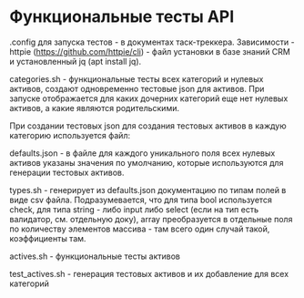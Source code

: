# Функциональные тесты API

.config для запуска тестов - в документах таск-треккера. Зависимости - httpie (https://github.com/httpie/cli) - файл установки в базе знаний CRM и установленный jq (apt install jq).

categories.sh - функциональные тесты всех категорий и нулевых активов, создают одновременно тестовые json для активов. При запуске отображается для каких дочерних категорий еще нет нулевых активов, а какие являются родительскими. 

При создании тестовых json для создания тестовых активов в каждую категорию используется файл: 

defaults.json  - в файле для каждого уникального поля всех нулевых активов указаны значения по умолчанию, которые используются для генерации тестовых активов. 

types.sh - генерирует из defaults.json документацию по типам полей в виде csv файла. Подразумевается, что для типа bool используется check, для типа string - либо input либо select (если на тип есть валидатор, см. отдельную доку), array преобразуется в отдельные поля по количеству элементов массива - там всего один случай такой, коэффициенты там.

actives.sh - функциональные тесты активов

test_actives.sh - генерация тестовых активов и их добавление для всех категорий





